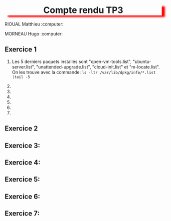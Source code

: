 <h1 align="center" style="box-shadow: 10px 5px 5px red">Compte rendu TP3</h1>                                   
<p>RIOUAL Matthieu :computer:</p>
<p>MORNEAU Hugo :computer:</P>

## Exercice 1

1) Les 5 derniers paquets installés sont "open-vm-tools.list", "ubuntu-server.list", "unattended-upgrade.list", "cloud-init.list" et "m-locate.list". On les trouve avec la commande: ```ls -ltr /var/lib/dpkg/info/*.list |tail -5```

2) 

3) 

4) 

5) 

6) 

7) 
 
## Exercice 2

## Exercice 3:

## Exercice 4:

## Exercice 5:

## Exercice 6:

## Exercice 7:

